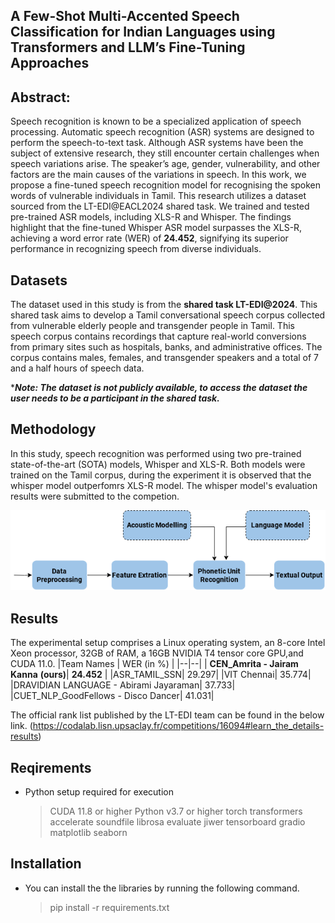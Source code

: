 ## A Few-Shot Multi-Accented Speech Classification for Indian Languages using Transformers and LLM’s Fine-Tuning Approaches



## Abstract: 
Speech recognition is known to be a specialized application of speech processing. Automatic speech recognition (ASR) systems are designed to perform the speech-to-text task. Although ASR systems have been the subject of extensive research, they still encounter certain challenges when speech variations arise. The speaker’s age, gender, vulnerability, and other factors are the main causes of the variations in speech. In this work, we propose a fine-tuned speech recognition model for recognising the spoken words of vulnerable individuals in Tamil. This research utilizes a dataset sourced from the LT-EDI@EACL2024 shared task. We trained and tested pre-trained ASR models, including XLS-R and Whisper. The findings highlight that the fine-tuned Whisper ASR model surpasses the XLS-R, achieving a word error rate (WER) of **24.452**, signifying its superior performance in recognizing speech from diverse individuals.

## Datasets

The dataset used in this study is from the **shared task LT-EDI@2024**. This shared task aims to develop a Tamil conversational speech corpus collected from vulnerable elderly people and transgender people in Tamil. This speech corpus contains recordings that capture real-world conversions from primary sites such as hospitals, banks, and administrative offices. The corpus contains males, females, and transgender speakers and a total of 7 and a half hours of speech data.

****Note: The dataset is not publicly available, to access the dataset the user needs to be a participant in the shared task.***

## Methodology

In this study, speech recognition was performed using two pre-trained state-of-the-art (SOTA) models, Whisper and XLS-R. Both models were trained on the Tamil corpus, during the experiment it is observed that the whisper model outperfomrs XLS-R model. The whisper model's evaluation results were submitted to the competion.

![Whisper Workflow](whisper.png)

## Results

The experimental setup comprises a Linux operating system, an 8-core Intel Xeon processor, 32GB of RAM, a 16GB NVIDIA T4 tensor core GPU,and CUDA 11.0.
|Team Names  |  WER (in %) |
|--|--|
| **CEN_Amrita - Jairam Kanna** **(ours)**| **24.452** |
|ASR_TAMIL_SSN| 29.297|
|VIT Chennai| 35.774|
|DRAVIDIAN LANGUAGE - Abirami Jayaraman|  37.733|
|CUET_NLP_GoodFellows - Disco Dancer|  41.031|
 
The official rank list published by the LT-EDI team can be found in the below link.
(https://codalab.lisn.upsaclay.fr/competitions/16094#learn_the_details-results)

## Reqirements
* Python setup required for execution

    >CUDA 11.8 or higher
    > Python v3.7 or higher
    > torch
    > transformers
    > accelerate 
    > soundfile 
    > librosa 
    > evaluate
    > jiwer 
    > tensorboard 
    > gradio
    > matplotlib 
    > seaborn


## Installation
* You can install the the libraries by running the following command.
	 > pip install -r requirements.txt 
